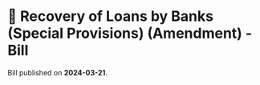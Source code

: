 # 📄  Recovery of Loans by Banks (Special Provisions) (Amendment) - Bill

Bill published on **2024-03-21**.
